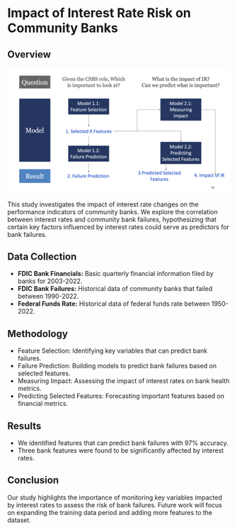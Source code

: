 # Impact of Interest Rate Risk on Community Banks

## Overview
![Possibility of Reddit Posts of the Day Belonging to Labels](Summary.png)

This study investigates the impact of interest rate changes on the performance indicators of community banks. We explore the correlation between interest rates and community bank failures, hypothesizing that certain key factors influenced by interest rates could serve as predictors for bank failures.

## Data Collection
- **FDIC Bank Financials:** Basic quarterly financial information filed by banks for 2003-2022.
- **FDIC Bank Failures:** Historical data of community banks that failed between 1990-2022.
- **Federal Funds Rate:** Historical data of federal funds rate between 1950-2022.

## Methodology
- Feature Selection: Identifying key variables that can predict bank failures.
- Failure Prediction: Building models to predict bank failures based on selected features.
- Measuring Impact: Assessing the impact of interest rates on bank health metrics.
- Predicting Selected Features: Forecasting important features based on financial metrics.

## Results
- We identified features that can predict bank failures with 97% accuracy.
- Three bank features were found to be significantly affected by interest rates.

## Conclusion
Our study highlights the importance of monitoring key variables impacted by interest rates to assess the risk of bank failures. Future work will focus on expanding the training data period and adding more features to the dataset.
